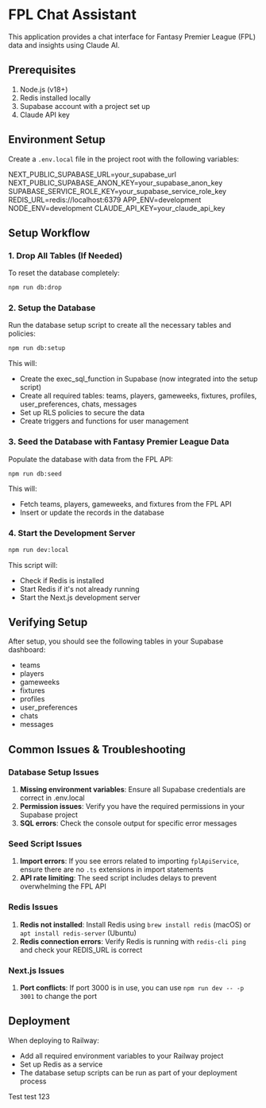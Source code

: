 # FPL Chat Assistant

This application provides a chat interface for Fantasy Premier League (FPL) data and insights using Claude AI.

## Prerequisites

1. Node.js (v18+)
2. Redis installed locally
3. Supabase account with a project set up
4. Claude API key

## Environment Setup

Create a `.env.local` file in the project root with the following variables:

NEXT_PUBLIC_SUPABASE_URL=your_supabase_url
NEXT_PUBLIC_SUPABASE_ANON_KEY=your_supabase_anon_key
SUPABASE_SERVICE_ROLE_KEY=your_supabase_service_role_key
REDIS_URL=redis://localhost:6379
APP_ENV=development
NODE_ENV=development
CLAUDE_API_KEY=your_claude_api_key

## Setup Workflow

### 1. Drop All Tables (If Needed)

To reset the database completely:

```bash
npm run db:drop
```

### 2. Setup the Database

Run the database setup script to create all the necessary tables and policies:

```bash
npm run db:setup
```

This will:
- Create the exec_sql_function in Supabase (now integrated into the setup script)
- Create all required tables: teams, players, gameweeks, fixtures, profiles, user_preferences, chats, messages
- Set up RLS policies to secure the data
- Create triggers and functions for user management

### 3. Seed the Database with Fantasy Premier League Data

Populate the database with data from the FPL API:

```bash
npm run db:seed
```

This will:
- Fetch teams, players, gameweeks, and fixtures from the FPL API
- Insert or update the records in the database

### 4. Start the Development Server

```bash
npm run dev:local
```

This script will:
- Check if Redis is installed
- Start Redis if it's not already running
- Start the Next.js development server

## Verifying Setup

After setup, you should see the following tables in your Supabase dashboard:

- teams
- players
- gameweeks
- fixtures
- profiles
- user_preferences
- chats
- messages

## Common Issues & Troubleshooting

### Database Setup Issues

1. **Missing environment variables**: Ensure all Supabase credentials are correct in .env.local
2. **Permission issues**: Verify you have the required permissions in your Supabase project
3. **SQL errors**: Check the console output for specific error messages

### Seed Script Issues

1. **Import errors**: If you see errors related to importing `fplApiService`, ensure there are no `.ts` extensions in import statements
2. **API rate limiting**: The seed script includes delays to prevent overwhelming the FPL API

### Redis Issues

1. **Redis not installed**: Install Redis using `brew install redis` (macOS) or `apt install redis-server` (Ubuntu)
2. **Redis connection errors**: Verify Redis is running with `redis-cli ping` and check your REDIS_URL is correct

### Next.js Issues

1. **Port conflicts**: If port 3000 is in use, you can use `npm run dev -- -p 3001` to change the port

## Deployment

When deploying to Railway:

- Add all required environment variables to your Railway project
- Set up Redis as a service
- The database setup scripts can be run as part of your deployment process

Test test 123